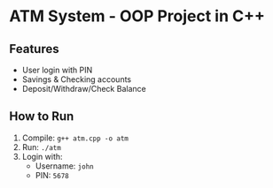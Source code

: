 # ATM System - OOP Project in C++

## Features
- User login with PIN
- Savings & Checking accounts
- Deposit/Withdraw/Check Balance

## How to Run
1. Compile: `g++ atm.cpp -o atm`
2. Run: `./atm`
3. Login with:
   - Username: `john`
   - PIN: `5678`